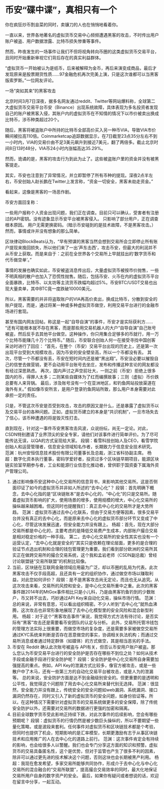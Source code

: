 # 币安“碟中谍”，真相只有一个

你在疯狂炒币割韭菜的同时，卖镰刀的人也在悄悄地看着你。

一直以来，世界各地著名的虚拟货币交易中心频频遭遇黑客的攻击，不时传出用户账户被盗、用户数据泄露、比特币损失惨重等事件。

然而，昨夜发生的一场事件让我们不但将视角转向币圈的这类虚拟货币交易平台，且同时开始重新审视它们背后存在的真实利益群体。

“虚拟货币一开始被认为是纸币，后来被解释为金币，再后来演变成商品，最后才发现原来是股票期货性质……97金融危机再次完美上演，只是这次谁都可以当黑客版索罗斯。”一位网友评论。

一场“突如其来”的黑客攻击


北京时间3月7日深夜，据多名网友通过reddit、Twitter等网站爆料称，全球第二大虚拟货币交易平台币安（Binance）出现系统故障，具体表现为多名投资者发现自己的账户被黑客入侵，其账户内的虚拟货币在不知情的情况下以市价被卖出换成比特币，涉币种类超过20个。

随后，黑客将被盗账户中所持的比特币全部高价买入另一种币VIA，导致VIA市价瞬间被拉高110倍。Coinmarketcap追踪数据显示，在7日截至23点35分左右不到一小时内，VIA的交易价由不足3美元飙升到接近7美元，翻了两倍多。截止北京时间8日13时48分，VIA币24小时内涨幅高达35.29%。


然而，诡谲的是，黑客的攻击行为到此为止了。这些被盗账户里的资金并没有被黑客提走。

其实，币安也注意到了异常情况，并立即暂停了所有币种的提现。深夜2点半左右，币安创始人赵长鹏在Twitter上发言称，“资金一切安全，黑客未劫走资金。”

看起来，这像是黑客的一场恶作剧。

币安方面回复称：


一些用户报称个人资金出现问题，我们正在调查。目前只可以确认，受害者有注册过的API密钥。没有迹象显示币安平台被黑客侵入。 只影响了部分用户，正在调查根本原因。 用户无需更换密码。（暗示币安碰到的是技术故障，不是黑客攻击。）
然而，事情或许并没有想象的那么简单。

区块律动BlockBeats认为，“早有预谋的黑客当然会想到交易所会立即停止所有账户提现来挽回损失，所以他们来了一出‘声东击西’，攻击币安，但最大的利润并不从币安上获取。而是来自于：之前在全世界各个交易所上早就挂出的‘数字货币和代币做空单’。”

事情的发展也确实如此，币安被盗消息传出后，大量虚拟货币被按市价抛售，一些不明真相的散户也加入了恐慌性抛售。随后，包括币安、火币在内的虚拟货币平台全面暴跌，比特币、以太坊等主流货币跌幅均超过5%。币安BTC/USDT交易也出现大量卖单，其中BTC竟一度跌破10000美元。

所以，黑客需要的并非将盗取账户的VIA再高价卖出，换成比特币，分散到安全的账户提现，而是，通过将某一种或多种虚拟货币做空，利用交易平台进行的金融市场进行套现。

甚至有国内网友回帖，称这是一起“自导自演”的事件，币安才是实际获利方……
“还有可能根本就不存在黑客，而是那些用交易机器人的大户“自导自演”自己账号被盗，然后反手去其他平台做空。这种操作，你只用集合足够多的币就行，用一万个比特币能赚几十万个比特币。”
随后，币安联合创始人何一在接受寻找中国创客采访时进行了回应：
“首先，在整个（币安）交易平台出现的历史上，还是第一次出现平台受到大规模攻击，因为币安的安全壁垒高，所以一个币都没有丢。 其次，尽管一个币都没有丢，币安在短时间内还是被“黑出翔”。币安没必要以摧毁自己的信誉去做营销，更不会动用平台账号去坐庄，发布和传播这种言论的网友都没有经过深思熟虑。 再次，国内声讨之声空前壮大，一则之前（币安）拒绝上很多国内的币，得罪人太多；二则某些自媒体为了红而编撰故事；三则（虚拟）币价跌总要有人来背锅。 最后，涉及账号没有一个在亚洲地区，和钓鱼网站投放渠道在海外有关。”
假如像币安所言，是用户登录钓鱼网站所致，那么用户本身需要对此承担一定的责任。

只是，不管这次币安是否受到攻击，攻击的原因又是什么，还是暴露了虚拟货币以及交易平台的各种问题。正如，虚拟货币建立的本身是“共识机制”，一旦市场失去了信心，该币种遭遇的将是毁灭性打击。

直到现在，针对这一事件币安黑客攻击风波，众说纷纭，尚无一定论。对此，CSDN特别邀请了业界顶尖的安全专家，请他们对该事件进行简单评价。为了尽可能传达无误，以QA的方式呈现给大家。
段钢：看雪科技创始人及CEO，看雪学院创始人和运营管理者，信息安全领域知名作者，长期致力于信息安全技术研究。 范渊：杭州安恒信息技术股份有限公司董事长及总裁，浙江省科协副主席。 杨超：数字化资本执行董事，密码学爱好者，投资过多个区块链早期项目，能源区块链实验室早期参与者，工业和能源行业信息化推动者，曾供职于国资委下属海外资产管理公司。
1. 通过影响像币安这种中心化交易所的信息背书，来影响其他交易所。这是否侧面印证了如今的虚拟货币并非如人所述的“去中心化”？
段钢：首先明确下概念，去中心化指的是“区块链账本”是去中心化的，“中心化”的只是交易所。随着虚拟货币影响的扩大，使用场景的增多，使用规模的增大，中心化交易所的操纵越来越困难。但这同时也提醒我们：真正去中心化的交易所才是大势所趋。 范渊：虚拟货币通过去中心化联系，但由于交易方便等因素，很多交易平台并没有真正的去中心化，而是原来去中心化的虚拟货币部分环节又变成了中心化，尽管这块发展迅速，但安全能力并没有跟上。 杨超：首先，现在大部分交易所都是中心化的，主要考虑的是降低交易费产生成本，内部账户撮合交易是相对稳定价格的一种手段。 第二，去中心化交易所的安全性其实也没有一个运营认定，“去中心化就是安全的”其实只是依赖在理论层面，更多的是合理的验证节点选出机制和合理的钱包管理更为重要。我们看到部分欧洲的交易所其实正在做跨交易所的撮合交易系统，这个我和孟岩老师（CSDN副总裁）曾经讨论联盟链“交易所联盟”的机制比较像。
2. 当前，区块链在互联网金融领域应用最为广泛，却以币圈的乱局为代表。此次黑客攻击不仅手段高超，且还具有一定的组织协作，通过做空市场以赚取利益，对此您如何评价？
段钢：是不是黑客攻击尚无定论，而且也无从追究。从这次攻击来看，交易所的风控和安全，是中心化交易所重中之重。此次的黑客事件跟2014年的MtGox事件相比只是小儿科，乃是由黑客钓鱼钓到的少数账户，币又转不出去，巧妙通过API Key来自动化交易，操纵市场行情。 范渊：总的来说，非常有意思，可以看出组织精密。不少人听到“去中心化”就热血沸腾，这次攻击也非常形象地展现了去中心化模型里的安全风险和混合新型利用。 杨超：对于这个“黑客攻击事件”来说，我觉得方式方法有待讨论，是否实际有“黑客”攻击还是需要看币安团队的认定与分析。 此外，交易所托管冷钱包的管理方法实际上很重要，而做空市场的复杂度，还是需要多家被做空交易所通过KYC系统来判断是否存在恶意做空的事实，协调相关执法机构；而通过交易所消息或者通过特定群体（如媒体）的方式做空，其是相当恶劣的手法。
3. 币安在 Reddit 确认此次账号被盗与 API有关，但否认币安用户账户被盗。那么您认为币安交易平台进行的安全防护是否存在哪些不到位之处？如何从技术手段或金融手段进行安全防护呢？
段钢：安全防护是中心化交易所自身需要加强提高的重点。例如，API Key的泄漏方式比较多，像官方被攻击，或是一些散户中了木马，还有一些第三方的自动化交易平台被攻击，或是人为的泄漏等。 总的来说，安全防护方面是达不到金融级别安全的。但更重要的是透明和公平性，我觉得这个问题除了用去中心化交易所来替代别无选择。 范渊：很显然，安全能力并没有跟上，传统安全的安全问题如web漏洞、系统漏洞、接口漏洞仍然存在，同时又引入了新的虚拟货币的安全问题，如身份验证等。所以，在这种情况下需要针对虚拟货币的交易系统做更多的安全保障，除了传统安全防护以外，还需要对交易所的数据进行更强的加密和隔离。
4. 目前全球数字货币受此影响正持续下跌，对此次事件的后续影响，您会有哪些预期呢？
段钢：虚拟货币的行情仍然是被少数巨头操纵的，所以不要期望一些量化策略，或是波段来套利。任何事件对虚拟货币和区块链技术都是个考验，但同时也提供了机会，短期影响的是汇率模型，长期更激励有志于从事区块链技术和应用推广的人在去中心化的道路上前行。 范渊：这次事件肯定会有持续的影响，也会给很多人以警醒。我们也会专门分享这方面的知识和预警。虚拟货币的交易具备匿名性，这个是优势，但对于监管也产生了很多不利的因素，除非可以通过更先进的技术解决这个问题，否则这块也会长期被黑产利用。 杨超：我现在愈发希望，多家交易所能够共同协作，形成介于去中心化与中心化交易所的混合融合的“交易所联盟”，提高撮合交易效率的同时，最大化地保证交易所用户自身的数字资产的安全。
最后，如果你有疑问或者想说的话，欢迎在留言中分享，一起互动。
